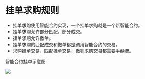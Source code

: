 # 挂单求购规则

* 挂单求购使用智能合约实现，一个挂单求购就是一个新智能合约。
* 挂单求购允许部分匹配，部分成交。
* 挂单求购允许撤单。
* 挂单求购的匹配成交和撤单都是调用智能合约的交易。
* 求购挂单交易，匹配挂单交易，撤销求购交易都需要手续费。

智能合约挂单示意图:

<img class="hx-icon" src="/img/pending-pur.svg" />